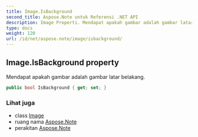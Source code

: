 ```yaml
---
title: Image.IsBackground
second_title: Aspose.Note untuk Referensi .NET API
description: Image Properti. Mendapat apakah gambar adalah gambar latar belakang.
type: docs
weight: 120
url: /id/net/aspose.note/image/isbackground/
---
```

## Image.IsBackground property

Mendapat apakah gambar adalah gambar latar belakang.

```csharp
public bool IsBackground { get; set; }
```

### Lihat juga

* class [Image](../)
* ruang nama [Aspose.Note](../../image/)
* perakitan [Aspose.Note](../../../)


